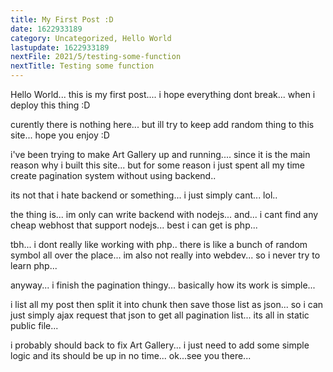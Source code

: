 ```yaml
---
title: My First Post :D
date: 1622933189
category: Uncategorized, Hello World
lastupdate: 1622933189
nextFile: 2021/5/testing-some-function
nextTitle: Testing some function
---
```


Hello World... this is my first post....
i hope everything dont break... when i deploy this thing :D

curently there is nothing here...
but ill try to keep add random thing to this site...
hope you enjoy :D

i've been trying to make Art Gallery up and running....
since it is the main reason why i built this site...
but for some reason i just spent all my time create pagination system without using backend..

its not that i hate backend or something...
i just simply cant... lol..

the thing is... im only can write backend with nodejs...
and... i cant find any cheap webhost that support nodejs...
best i can get is php... 

tbh... i dont really like working with php.. there is like a bunch of random symbol all over the place... im also not really into webdev... so i never try to learn php...

anyway... i finish the pagination thingy...
basically how its work is simple...

i list all my post then split it into chunk then save those list as json...
so i can just simply ajax request that json to get all pagination list...
its all in static public file...

i probably should back to fix Art Gallery...
i just need to add some simple logic and its should be up in no time...
ok...see you there...
